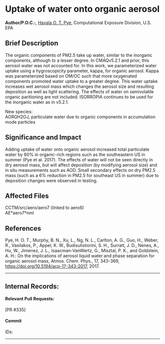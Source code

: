 # Uptake of water onto organic aerosol

**Author/P.O.C.:**, [Havala O. T. Pye](mailto:pye.havala@epa.gov), Computational Exposure Division, U.S. EPA

## Brief Description

The organic components of PM2.5 take up water, similar to the inorganic components, although to a lesser degree. In CMAQv5.2.1 and prior, this aerosol water was not accounted for.
In this work, we parameterized water uptake using a hygroscopicity parameter, kappa, for organic aerosol. Kappa was parameterized based on OM/OC
such that more oxygenated components promoted water uptake to a greater degree. 
This water uptake increases wet aerosol mass which changes the aerosol size and resulting deposition as well as light scattering. 
The effects of water on semivolatile organic paritioning are not included. ISORROPIA continues to be used for the inorganic water as in v5.2.1.

New species:  
AORGH2OJ, particulate water due to organic components in accumulation mode particles

## Significance and Impact
Adding uptake of water onto organic aerosol 
increased total particulate water by 60% in organic-rich regions such as the southeastern US in summer (Pye et al. 2017). 
The effects of water will not be seen directly in dry aerosol mass, but will affect deposition (by modifying aerosol size) and in situ measurements such as AOD.
Small secondary effects on dry PM2.5 mass (such as a 6% reduction in PM2.5 for southeast US in summer) due to deposition changes were observed in testing.                     

## Affected Files
CCTM/src/aero/aero7 (linked to aero6)   
AE\*aero7\*nml                     

## References
Pye, H. O. T., Murphy, B. N., Xu, L., Ng, N. L., Carlton, A. G., Guo, H., Weber, R., Vasilakos, P., Appel, K. W., Budisulistiorini, S. H., Surratt, J. D., Nenes, A., Hu, W., Jimenez, J. L., Isaacman-VanWertz, G., Misztal, P. K., and Goldstein, A. H.: On the implications of aerosol liquid water and phase separation for organic aerosol mass, Atmos. Chem. Phys., 17, 343-369, https://doi.org/10.5194/acp-17-343-2017, 2017.                       

-----
## Internal Records:
#### Relevant Pull Requests:
[PR #335]

#### Commit 
IDs:                        


-----

